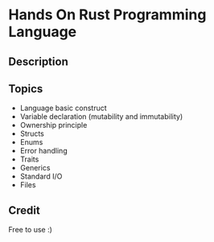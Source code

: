 # Hands On Rust Programming Language

## Description

## Topics
* Language basic construct
* Variable declaration (mutability and immutability)
* Ownership principle
* Structs
* Enums
* Error handling
* Traits
* Generics
* Standard I/O
* Files

## Credit
Free to use :)
